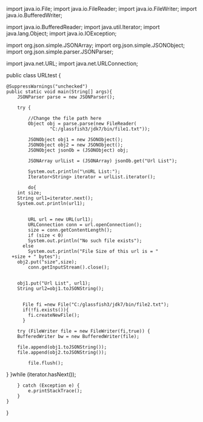 
import java.io.File;
import java.io.FileReader;
import java.io.FileWriter;
import java.io.BufferedWriter;
 
import java.io.BufferedReader;
import java.util.Iterator;
import java.lang.Object;
import java.io.IOException;

import org.json.simple.JSONArray;
import org.json.simple.JSONObject;
import org.json.simple.parser.JSONParser;
 
import java.net.URL;
import java.net.URLConnection;

public class URLtest {
 
    @SuppressWarnings("unchecked")
    public static void main(String[] args){
        JSONParser parse = new JSONParser();
 
        try {
 
            //Change the file path here
            Object obj = parse.parse(new FileReader(
                    "C:/glassfish3/jdk7/bin/file1.txt"));
  
 			JSONObject obj1 = new JSONObject();
 			JSONObject obj2 = new JSONObject();
            JSONObject jsonOb = (JSONObject) obj;
 
            JSONArray urlList = (JSONArray) jsonOb.get("Url List");

            System.out.println("\nURL List:");
            Iterator<String> iterator = urlList.iterator();

            do{
		int size;
		String url1=iterator.next();
		System.out.println(url1);
		
              
	        URL url = new URL(url1);
	        URLConnection conn = url.openConnection();
	        size = conn.getContentLength();
	        if (size < 0)
	        System.out.println("No such file exists");
	      else
	        System.out.println("File Size of this url is = "
      +size + " bytes");
		obj2.put("size",size);
	        conn.getInputStream().close();

       
		obj1.put("Url List", url1);
		String url2=obj1.toJSONString();

		 
          File fi =new File("C:/glassfish3/jdk7/bin/file2.txt");
    	  if(!fi.exists()){
    	 	fi.createNewFile();
    	  }
    	  	
		try (FileWriter file = new FileWriter(fi,true)) {
		BufferedWriter bw = new BufferedWriter(file);
    
		file.append(obj1.toJSONString());
		file.append(obj2.toJSONString());
	
			file.flush();
			
} 
          }while (iterator.hasNext());
 
        } catch (Exception e) {
            e.printStackTrace();
        }
    }
}
